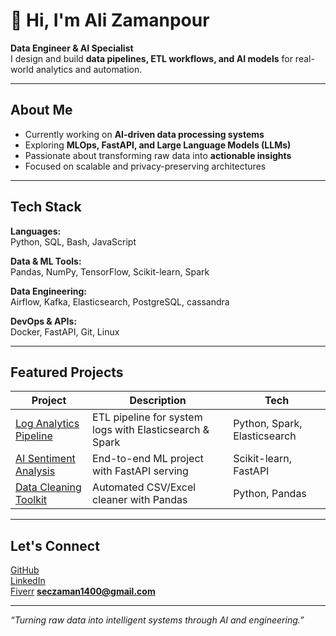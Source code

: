 # 👋 Hi, I'm Ali Zamanpour

**Data Engineer & AI Specialist**  
I design and build **data pipelines, ETL workflows, and AI models** for real-world analytics and automation.

---

##  About Me
-  Currently working on **AI-driven data processing systems**
-  Exploring **MLOps, FastAPI, and Large Language Models (LLMs)**
-  Passionate about transforming raw data into **actionable insights**
-  Focused on scalable and privacy-preserving architectures

---

##  Tech Stack

**Languages:**  
 Python,  SQL,  Bash,  JavaScript  

**Data & ML Tools:**  
 Pandas, NumPy, TensorFlow, Scikit-learn, Spark  

**Data Engineering:**  
 Airflow, Kafka, Elasticsearch, PostgreSQL, cassandra 

**DevOps & APIs:**  
 Docker, FastAPI, Git, Linux  

---

##  Featured Projects

| Project | Description | Tech |
|----------|--------------|------|
| [Log Analytics Pipeline](https://github.com/Ali-Zaman-1400/log-analytics-pipeline) | ETL pipeline for system logs with Elasticsearch & Spark | Python, Spark, Elasticsearch |
| [AI Sentiment Analysis](https://github.com/Ali-Zaman-1400/ai-sentiment-analysis) | End-to-end ML project with FastAPI serving | Scikit-learn, FastAPI |
| [Data Cleaning Toolkit](https://github.com/Ali-Zaman-1400/data-cleaning) | Automated CSV/Excel cleaner with Pandas | Python, Pandas |

---

##  Let's Connect

 [GitHub](https://github.com/Ali-Zaman-1400)  
 [LinkedIn](#)  
 [Fiverr](https://www.fiverr.com/ali_etl_ml)
 **seczaman1400@gmail.com**

---

 _“Turning raw data into intelligent systems through AI and engineering.”_
